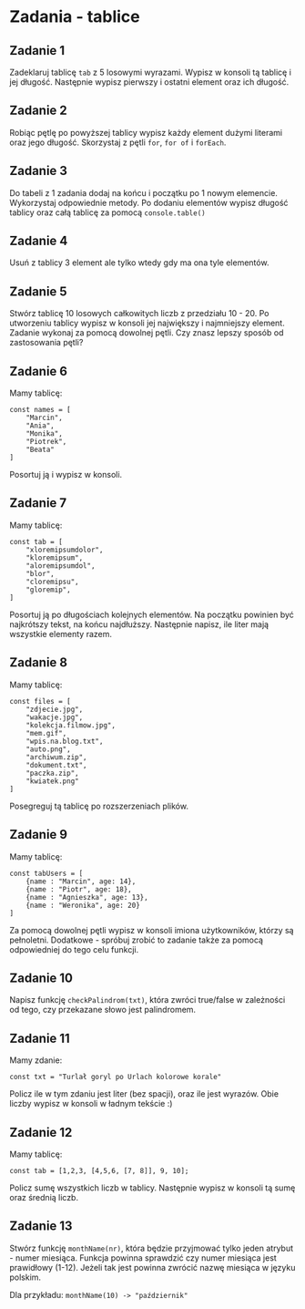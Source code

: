 # Zadania - tablice

## Zadanie 1
Zadeklaruj tablicę `tab` z 5 losowymi wyrazami. Wypisz w konsoli tą tablicę i jej długość. Następnie wypisz pierwszy i ostatni element oraz ich długość.

## Zadanie 2
Robiąc pętlę po powyższej tablicy wypisz każdy element dużymi literami oraz jego długość. Skorzystaj z pętli `for`, `for of` i `forEach`.

## Zadanie 3
Do tabeli z 1 zadania dodaj na końcu i początku po 1 nowym elemencie.
Wykorzystaj odpowiednie metody. Po dodaniu elementów wypisz długość tablicy oraz całą tablicę za pomocą `console.table()`

## Zadanie 4
Usuń z tablicy 3 element ale tylko wtedy gdy ma ona tyle elementów.

## Zadanie 5
Stwórz tablicę 10 losowych całkowitych liczb z przedziału 10 - 20.
Po utworzeniu tablicy wypisz w konsoli jej największy i najmniejszy element. Zadanie wykonaj za pomocą dowolnej pętli. Czy znasz lepszy sposób od zastosowania pętli?

## Zadanie 6
Mamy tablicę:

```
const names = [
    "Marcin",
    "Ania",
    "Monika",
    "Piotrek",
    "Beata"
]
```
Posortuj ją i wypisz w konsoli.

## Zadanie 7
Mamy tablicę:

```
const tab = [
    "xloremipsumdolor",
    "kloremipsum",
    "aloremipsumdol",
    "blor",
    "cloremipsu",
    "gloremip",
]
```

Posortuj ją po długościach kolejnych elementów. Na początku powinien być najkrótszy tekst, na końcu najdłuższy. Następnie napisz, ile liter mają wszystkie elementy razem.

## Zadanie 8
Mamy tablicę:

```
const files = [
    "zdjecie.jpg",
    "wakacje.jpg",
    "kolekcja.filmow.jpg",
    "mem.gif",
    "wpis.na.blog.txt",
    "auto.png",
    "archiwum.zip",
    "dokument.txt",
    "paczka.zip",
    "kwiatek.png"
]
```

Posegreguj tą tablicę po rozszerzeniach plików.

## Zadanie 9
Mamy tablicę:

```
const tabUsers = [
    {name : "Marcin", age: 14},
    {name : "Piotr", age: 18},
    {name : "Agnieszka", age: 13},
    {name : "Weronika", age: 20}
]
```

Za pomocą dowolnej pętli wypisz w konsoli imiona użytkowników, którzy są pełnoletni.
Dodatkowe - spróbuj zrobić to zadanie także za pomocą odpowiedniej do tego celu funkcji.

## Zadanie 10
Napisz funkcję `checkPalindrom(txt)`, która zwróci true/false w zależności od tego, czy przekazane słowo jest palindromem.

## Zadanie 11
Mamy zdanie:

```
const txt = "Turlał goryl po Urlach kolorowe korale"
```

Policz ile w tym zdaniu jest liter (bez spacji), oraz ile jest wyrazów. Obie liczby wypisz w konsoli w ładnym tekście :)

## Zadanie 12
Mamy tablicę:

```
const tab = [1,2,3, [4,5,6, [7, 8]], 9, 10];
```

Policz sumę wszystkich liczb w tablicy.
Następnie wypisz w konsoli tą sumę oraz średnią liczb.

## Zadanie 13
Stwórz funkcję `monthName(nr)`, która będzie przyjmować tylko jeden atrybut - numer miesiąca. Funkcja powinna sprawdzić czy numer miesiąca jest prawidłowy (1-12). Jeżeli tak jest powinna zwrócić nazwę miesiąca w języku polskim.

Dla przykładu:
`monthName(10) -> "październik"`